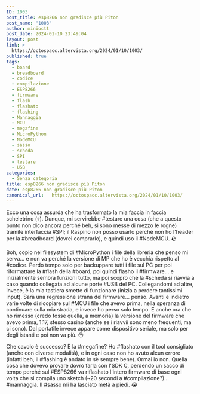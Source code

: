 ```yaml
---
ID: 1003
post_title: esp8266 non gradisce più Piton
post_name: "1003"
author: minioctt
post_date: 2024-01-10 23:49:04
layout: post
link: >
  https://octospacc.altervista.org/2024/01/10/1003/
published: true
tags:
  - board
  - breadboard
  - codice
  - compilazione
  - ESP8266
  - firmware
  - flash
  - flashato
  - flashing
  - Mannaggia
  - MCU
  - megafine
  - MicroPython
  - NodeMCU
  - sasso
  - scheda
  - SPI
  - testare
  - USB
categories:
  - Senza categoria
title: esp8266 non gradisce più Piton
date: esp8266 non gradisce più Piton
canonical_url:   https://octospacc.altervista.org/2024/01/10/1003/
---
```

<!-- wp:paragraph -->
<p>Ecco una cosa assurda che ha trasformato la mia faccia in faccia scheletrino (💀). Dunque, mi servirebbe #testare una cosa (che a questo punto non dico ancora perché beh, si sono messe di mezzo le rogne) tramite interfaccia #SPI; il Raspino non posso usarlo perché non ho l'header per la #breadboard (dovrei comprarlo), e quindi uso il #NodeMCU. 🪨️</p>
<!-- /wp:paragraph -->

<!-- wp:paragraph -->
<p>Boh, copio nel filesystem di #MicroPython i file della libreria che penso mi serva... e non va perché la versione di MP che ho è vecchia rispetto al #codice. Perdo tempo solo per backuppare tutti i file sul PC per poi riformattare la #flash della #board, poi quindi flasho il #firmware... e inizialmente sembra funzioni tutto, ma poi scopro che la #scheda si riavvia a caso quando collegata ad alcune porte #USB del PC. Collegandomi ad altre, invece, è la mia tastiera smette di funzionare (inizia a perdere tantissimi input). Sarà una regressione strana del firmware... penso. Avanti e indietro varie volte di ricopiare sul #MCU i file che avevo prima, nella speranza di continuare sulla mia strada, e invece ho perso solo tempo. E anche ora che ho rimesso (credo fosse quella, a memoria) la versione del firmware che avevo prima, 1.17, stesso casino (anche se i riavvii sono meno frequenti, ma ci sono). Dal portatile invece appare come dispositivo seriale, ma solo per degli istanti e poi non va più. 😶️</p>
<!-- /wp:paragraph -->

<!-- wp:paragraph -->
<p>Che cavolo è successo? È la #megafine? Ho #flashato con il tool consigliato (anche con diverse modalità), e in ogni caso non ho avuto alcun errore (infatti beh, il #flashing è andato in sè sempre bene). Ormai io non. Quella cosa che dovevo provare dovrò farla con l'SDK C, perdendo un sacco di tempo perché sul #ESP8266 va riflashato l'intero firmware di base ogni volta che si compila uno sketch (~20 secondi a #compilazione?)... #mannaggia. Il #sasso mi ha lasciato metà a piedi. 😭️</p>
<!-- /wp:paragraph -->